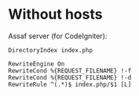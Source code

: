 # Without hosts
Assaf server (for CodeIgniter):
````
DirectoryIndex index.php

RewriteEngine On
RewriteCond %{REQUEST_FILENAME} !-f
RewriteCond %{REQUEST_FILENAME} !-d
RewriteRule ^(.*)$ index.php/$1 [L]
````